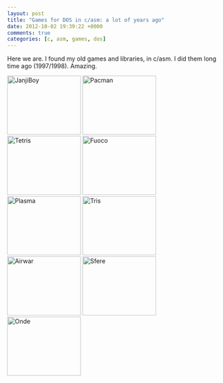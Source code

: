 ```yaml
---
layout: post
title: "Games for DOS in c/asm: a lot of years ago"
date: 2012-10-02 19:39:22 +0000
comments: true
categories: [c, asm, games, dos]
---
```


Here we are. I found my old games and libraries, in c/asm. I did them long time ago (1997/1998). Amazing.

<a href="{{ root_url }}/images/janjiboy.zip"><img src="{{ root_url }}/images/pic_janji.jpg" width="171" height="137" alt="JanjiBoy" class="left" /></a>
<a href="{{ root_url }}/images/pacman.zip"><img src="{{ root_url }}/images/pic_pacman.jpg" width="171" height="137" alt="Pacman" class="left" /></a>
<a href="{{ root_url }}/images/tetris.zip"><img src="{{ root_url }}/images/pic_tetris.jpg" width="171" height="137" alt="Tetris" class="right" /></a>
<a href="{{ root_url }}/images/fuoco.zip"><img src="{{ root_url }}/images/pic_fuoco.jpg" width="171" height="137" alt="Fuoco" class="right" /></a>
<a href="{{ root_url }}/images/plasma.zip"><img src="{{ root_url }}/images/pic_plasma.jpg" width="171" height="137" alt="Plasma" class="left" /></a>
<a href="{{ root_url }}/images/tris.zip"><img src="{{ root_url }}/images/pic_tris.jpg" width="171" height="137" alt="Tris" class="left" /></a>
<a href="{{ root_url }}/images/airwar.zip"><img src="{{ root_url }}/images/pic_airwar.jpg" width="171" height="137" alt="Airwar" class="right" /></a>
<a href="{{ root_url }}/images/sfere.zip"><img src="{{ root_url }}/images/pic_palle.jpg" width="171" height="137" alt="Sfere" class="right" /></a>
<a href="{{ root_url }}/images/onde.zip"><img src="{{ root_url }}/images/pic_onda.jpg" width="171" height="137" alt="Onde" class="left" /></a>
